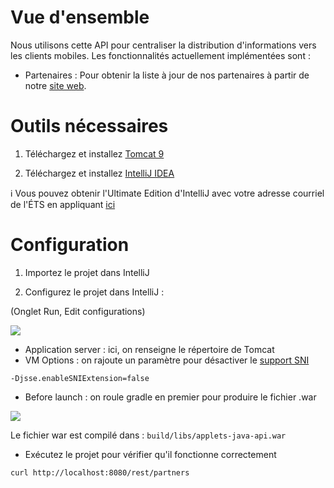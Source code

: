 Vue d'ensemble
========
Nous utilisons cette API pour centraliser la distribution d'informations vers les clients mobiles.
Les fonctionnalités actuellement implémentées sont :

* Partenaires : Pour obtenir la liste à jour de nos partenaires à partir de notre [site web](clubapplets.ca/partenaires).

Outils nécessaires
==========
1) Téléchargez et installez [Tomcat 9](https://tomcat.apache.org/ )

2) Téléchargez et installez [IntelliJ IDEA](https://www.jetbrains.com/idea/download/)

:information_source:  Vous pouvez obtenir l'Ultimate Edition d'IntelliJ avec votre adresse courriel de l'ÉTS en appliquant [ici](https://www.jetbrains.com/student/)

Configuration
==========

1) Importez le projet dans IntelliJ

2) Configurez le projet dans IntelliJ :

(Onglet Run, Edit configurations)

![](http://i.imgur.com/6VkXJ7Y.png)

* Application server : ici, on renseigne le répertoire de Tomcat
* VM Options : on rajoute un paramètre pour désactiver le [support SNI](http://stackoverflow.com/questions/7615645/ssl-handshake-alert-unrecognized-name-error-since-upgrade-to-java-1-7-0)

```
-Djsse.enableSNIExtension=false
```
* Before launch : on roule gradle en premier pour produire le fichier .war

![](http://i.imgur.com/1uREKZW.png?1)

Le fichier war est compilé dans : `build/libs/applets-java-api.war`

* Exécutez le projet pour vérifier qu'il fonctionne correctement
```
curl http://localhost:8080/rest/partners
```
